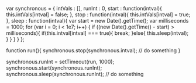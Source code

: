 
var synchronous = {
    intVals : [], runInt : 0,
    start : function(intval){
        this.intVals[intval] = false;
    },
    stop : function(intval){
        this.intVals[intval] = true;
    },
    sleep : function(intval){
        var start = new Date().getTime();
        var milliseconds = 1000;
        for (var i = 0; i < 1e7; i++) {
            if ((new Date().getTime() - start) > milliseconds){
                if(this.intval[intval] === true){
                    break;
                }else{
                    this.sleep(intval);
                }
            }
        }
    }
};

function run(){
    synchronous.stop(synchronous.intval);
    // do something
}

synchronous.runInt = setTimeout(run, 1000);
synchronous.start(synchronous.runInt);
synchronous.sleep(synchronous.runInt);
// do something